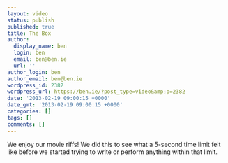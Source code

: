 ```yaml
---
layout: video
status: publish
published: true
title: The Box
author:
  display_name: ben
  login: ben
  email: ben@ben.ie
  url: ''
author_login: ben
author_email: ben@ben.ie
wordpress_id: 2382
wordpress_url: https://ben.ie/?post_type=video&amp;p=2382
date: '2013-02-19 09:00:15 +0000'
date_gmt: '2013-02-19 09:00:15 +0000'
categories: []
tags: []
comments: []
---
```

<p>We enjoy our movie riffs! We did this to see what a 5-second time limit felt like before we started trying to write or perform anything within that limit.</p>
